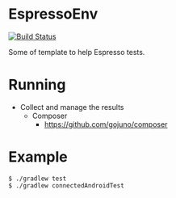# EspressoEnv

[![Build Status](https://app.bitrise.io/app/5eae31f02b0ed569/status.svg?token=zoPRZQyiC2Pi2RSHvPOjog&branch=master)](https://app.bitrise.io/app/5eae31f02b0ed569)

Some of template to help Espresso tests.

# Running
- Collect and manage the results
    - Composer
        - https://github.com/gojuno/composer

# Example

```
$ ./gradlew test
$ ./gradlew connectedAndroidTest
```
